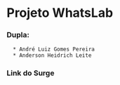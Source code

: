 # Projeto WhatsLab

   ### Dupla: 
      * André Luiz Gomes Pereira
      * Anderson Heidrich Leite

### Link do Surge
